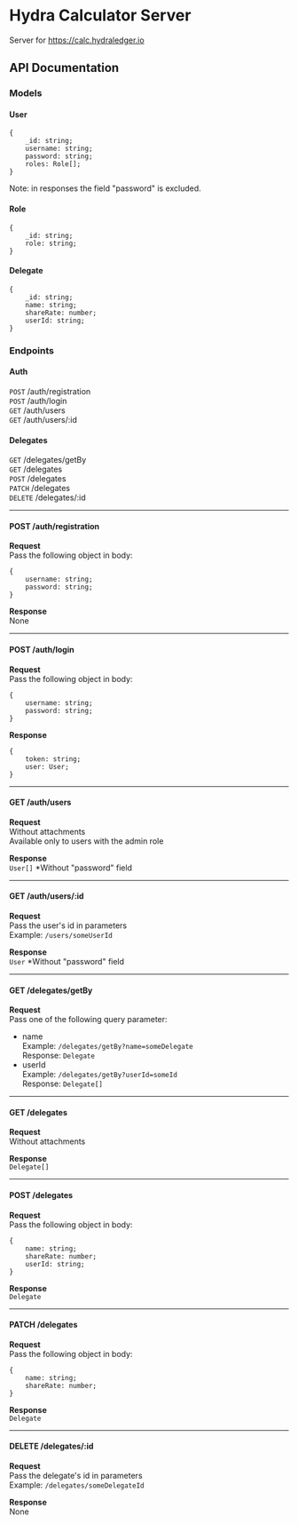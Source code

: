 # Hydra Calculator Server
Server for https://calc.hydraledger.io

## API Documentation

### Models

#### User
```
{
    _id: string;
    username: string;
    password: string;
    roles: Role[];
}
```
Note: in responses the field "password" is excluded.

#### Role
```
{
    _id: string;
    role: string;
}
```

#### Delegate
```
{
    _id: string;
    name: string;
    shareRate: number;
    userId: string;
}
```

### Endpoints

#### Auth
`POST` /auth/registration <br/>
`POST` /auth/login <br/>
`GET` /auth/users <br/>
`GET` /auth/users/:id

#### Delegates
`GET` /delegates/getBy <br/>
`GET` /delegates <br/>
`POST` /delegates <br/>
`PATCH` /delegates <br/>
`DELETE` /delegates/:id

---

#### POST /auth/registration
**Request** <br/>
Pass the following object in body:
```
{
    username: string;
    password: string;
}
```
**Response** <br/>
None

---

#### POST /auth/login
**Request** <br/>
Pass the following object in body:
```
{
    username: string;
    password: string;
}
```
**Response** <br/>
```
{
    token: string;
    user: User;
}
```

---

#### GET /auth/users
**Request** <br/>
Without attachments <br/>
Available only to users with the admin role

**Response** <br/>
`User[]` *Without "password" field

---

#### GET /auth/users/:id
**Request** <br/>
Pass the user's id in parameters <br/>
Example: `/users/someUserId`

**Response** <br/>
`User` *Without "password" field

---

#### GET /delegates/getBy
**Request** <br/>
Pass one of the following query parameter:
* name <br/>
  Example: `/delegates/getBy?name=someDelegate` <br/>
  Response: `Delegate`
* userId <br/>
  Example: `/delegates/getBy?userId=someId` <br/>
  Response: `Delegate[]`

---

#### GET /delegates
**Request** <br/>
Without attachments

**Response** <br/>
`Delegate[]`

---

#### POST /delegates
**Request** <br/>
Pass the following object in body:
```
{
    name: string;
    shareRate: number;
    userId: string;
}
```

**Response** <br/>
`Delegate`

---

#### PATCH /delegates
**Request** <br/>
Pass the following object in body:
```
{
    name: string;
    shareRate: number;
}
```

**Response** <br/>
`Delegate`

---

#### DELETE /delegates/:id
**Request** <br/>
Pass the delegate's id in parameters <br/>
Example: `/delegates/someDelegateId`

**Response** <br/>
None
